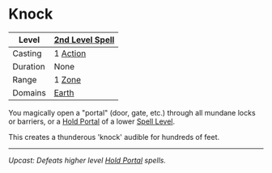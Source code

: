 # Knock

| Level    | [2nd Level Spell](2nd%20Level%20Spells.md)                            |
| -------- | --------------------------------------------------------------------- |
| Casting  | 1 [Action](../../../../Game%20Procedures/Core%20Procedures/Action.md) |
| Duration | None                                                                  |
| Range    | 1 [Zone](../../../../Game%20Procedures/Core%20Procedures/Zone.md)     |
| Domains  | [Earth](../../Spell%20Domains/Earth.md)                               |

You magically open a "portal" (door, gate, etc.) through all mundane locks or barriers, or a [Hold Portal](../Level%201/Hold%20Portal.md) of a lower [Spell Level](../../Spell%20Level.md).

This creates a thunderous 'knock' audible for hundreds of feet.

---
*Upcast: Defeats higher level [Hold Portal](../Level%201/Hold%20Portal.md) spells.*
